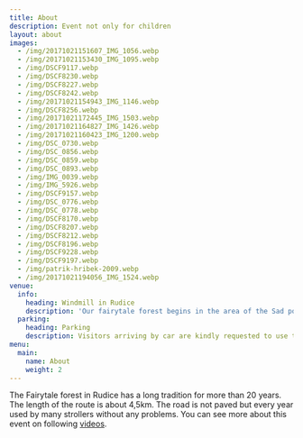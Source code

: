 ```yaml
---
title: About
description: Event not only for children
layout: about
images:
  - /img/20171021151607_IMG_1056.webp
  - /img/20171021153430_IMG_1095.webp
  - /img/DSCF9117.webp
  - /img/DSCF8230.webp
  - /img/DSCF8227.webp
  - /img/DSCF8242.webp
  - /img/20171021154943_IMG_1146.webp
  - /img/DSCF8256.webp
  - /img/20171021172445_IMG_1503.webp
  - /img/20171021164827_IMG_1426.webp
  - /img/20171021160423_IMG_1200.webp
  - /img/DSC_0730.webp
  - /img/DSC_0856.webp
  - /img/DSC_0859.webp
  - /img/DSC_0893.webp
  - /img/IMG_0039.webp
  - /img/IMG_5926.webp
  - /img/DSCF9157.webp
  - /img/DSC_0776.webp
  - /img/DSC_0778.webp
  - /img/DSCF8170.webp
  - /img/DSCF8207.webp
  - /img/DSCF8212.webp
  - /img/DSCF8196.webp
  - /img/DSCF9228.webp
  - /img/DSCF9197.webp
  - /img/patrik-hribek-2009.webp
  - /img/20171021194056_IMG_1524.webp
venue:
  info:
    heading: Windmill in Rudice
    description: 'Our fairytale forest begins in the area of the Sad pod Lipou areal, where it also ends. An unwritten tradition is that the children at the finish will get a snack, which they will later roast on the fire. '
  parking:
    heading: Parking
    description: Visitors arriving by car are kindly requested to use the car park. <a href="https://goo.gl/maps/EPPPv2R1ow9DStVRA">Google Maps</a>
menu:
  main:
    name: About
    weight: 2
---
```


The Fairytale forest in Rudice has a long tradition for more than 20 years.
The length of the route is about 4,5km.
The road is not paved but every year used by many strollers without any problems. 
You can see more about this event on following [videos](https://youtube.com/playlist?list=PLfohfqLRYMDHG0lSzaMx9FADPa7Cm1HOc).